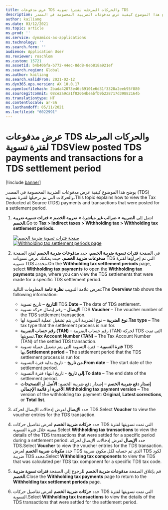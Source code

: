```yaml
---
title: عرض مدفوعات TDS والحركات المرحلة لفترة تسوية TDS
description: يوضح هذا الموضوع كيفية عرض مدفوعات الضريبة المخصومة في المصدر (TDS) والحركات التي تم ترحيلها لفترة تسوية.
author: kailiang
ms.date: 03/12/2021
ms.topic: article
ms.prod: ''
ms.service: dynamics-ax-applications
ms.technology: ''
ms.search.form: ''
audience: Application User
ms.reviewer: roschlom
ms.custom: 15721
ms.assetid: b4b406fa-b772-44ec-8dd8-8eb818a921ef
ms.search.region: Global
ms.author: kailiang
ms.search.validFrom: 2021-02-12
ms.dyn365.ops.version: AX 10.0.17
ms.openlocfilehash: 2bada42073e46c69101e6d31f3328a2eeb95f880
ms.sourcegitcommit: 08ce2a9ca1f02064beabfb9b228717d39882164b
ms.translationtype: HT
ms.contentlocale: ar-SA
ms.lasthandoff: 05/11/2021
ms.locfileid: "6022991"
---
```

# <a name="view-posted-tds-payments-and-transactions-for-a-tds-settlement-period"></a><span data-ttu-id="8e518-103">عرض مدفوعات TDS والحركات المرحلة لفترة تسوية TDS</span><span class="sxs-lookup"><span data-stu-id="8e518-103">View posted TDS payments and transactions for a TDS settlement period</span></span>

[!include [banner](../includes/banner.md)]

<span data-ttu-id="8e518-104">يوضح هذا الموضوع كيفية عرض مدفوعات الضريبة المخصومة في المصدر (TDS) والحركات التي تم ترحيلها لفترة تسوية.</span><span class="sxs-lookup"><span data-stu-id="8e518-104">This topic explains how to view the Tax Deducted at Source (TDS) payments and transactions that were posted for a settlement period.</span></span>

1. <span data-ttu-id="8e518-105">انتقل إلى **الضريبة \> ضرائب غير مباشرة \> ضريبة الخصم \> فترات تسوية ضريبة الخصم**.</span><span class="sxs-lookup"><span data-stu-id="8e518-105">Go to **Tax \> Indirect taxes \> Withholding tax \> Withholding tax settlement periods**.</span></span>

    <span data-ttu-id="8e518-106">[![صفحة فترات تسوية ضريبة الخصم](./media/apac-ind-TDS-50.png)](./media/apac-ind-TDS-50.png)</span><span class="sxs-lookup"><span data-stu-id="8e518-106">[![Withholding tax settlement periods page](./media/apac-ind-TDS-50.png)](./media/apac-ind-TDS-50.png)</span></span>

2. <span data-ttu-id="8e518-107">في الصفحة **فترات تسوية ضريبة الخصم**، حدد **مدفوعات ضريبة الخصم** لفتح الصفحة **مدفوعات ضريبة الخصم**، حيث يمكنك عرض تسويات TDS التي تم إجراؤها لفترة تسوية TDS محددة.</span><span class="sxs-lookup"><span data-stu-id="8e518-107">On the **Withholding tax settlement periods** page, select **Withholding tax payments** to open the **Withholding tax payments** page, where you can view the TDS settlements that were made for a specific TDS settlement period.</span></span>

    <span data-ttu-id="8e518-108">تعرض علامة التبويب **نظرة عامة** المعلومات التالية:</span><span class="sxs-lookup"><span data-stu-id="8e518-108">The **Overview** tab shows the following information:</span></span>

    - <span data-ttu-id="8e518-109">**التاريخ** – تاريخ تسوية TDS.</span><span class="sxs-lookup"><span data-stu-id="8e518-109">**Date** – The date of TDS settlement.</span></span>
    - <span data-ttu-id="8e518-110">**الإيصال** – رقم إيصال حركة تسوية TDS.</span><span class="sxs-lookup"><span data-stu-id="8e518-110">**Voucher** – The voucher number of the TDS settlement transaction.</span></span>
    - <span data-ttu-id="8e518-111">**نوع الضريبة** – نوع الضريبة التي يتم تشغيل عملية التسوية لها.</span><span class="sxs-lookup"><span data-stu-id="8e518-111">**Tax type** – The tax type that the settlement process is run for.</span></span>
    - <span data-ttu-id="8e518-112">**رقم حساب الضريبة (TAN)** – رقم حساب الضريبة (TAN) لحركة TDS التي تمت تسويتها.</span><span class="sxs-lookup"><span data-stu-id="8e518-112">**Tax Account Number (TAN)** – The Tax Account Number (TAN) of the settled TDS transaction.</span></span>
    - <span data-ttu-id="8e518-113">**فترة التسوية** – فترة التسوية التي يتم تشغيل عميلة تسوية TDS بها.</span><span class="sxs-lookup"><span data-stu-id="8e518-113">**Settlement period** – The settlement period that the TDS settlement process is run for.</span></span>
    - <span data-ttu-id="8e518-114">**من تاريخ** - تاريخ بداية فترة التسوية.</span><span class="sxs-lookup"><span data-stu-id="8e518-114">**From date** – The start date of the settlement period.</span></span>
    - <span data-ttu-id="8e518-115">**إلى تاريخ** - تاريخ انتهاء فترة التسوية.</span><span class="sxs-lookup"><span data-stu-id="8e518-115">**To date** – The end date of the settlement period.</span></span>
    - <span data-ttu-id="8e518-116">**إصدار دفع ضريبة الخصم** – إصدار دفع ضريبة الخصم: **الأصل**  أو **التصحيحات الأخيرة** أو **قائمة الإجمالي**.</span><span class="sxs-lookup"><span data-stu-id="8e518-116">**Withholding tax payment version** – The version of the withholding tax payment: **Original**, **Latest corrections**, or **Total list**.</span></span>

5. <span data-ttu-id="8e518-117">حدد **الإيصال** لعرض إدخالات الإيصال لحركة TDS.</span><span class="sxs-lookup"><span data-stu-id="8e518-117">Select **Voucher** to view the voucher entries for the TDS transaction.</span></span>
6. <span data-ttu-id="8e518-118">حدد **حركات ضريبة الخصم** لعرض تفاصيل حركات TDS التي تمت تسويتها لفترة معينة خلال فترة التسوية.</span><span class="sxs-lookup"><span data-stu-id="8e518-118">Select **Withholding tax transactions** to view the details of the TDS transactions that were settled for a specific period during a settlement period.</span></span> <span data-ttu-id="8e518-119">حدد **الإيصال** لعرض إدخالات الإيصال لحركة TDS.</span><span class="sxs-lookup"><span data-stu-id="8e518-119">Select **Voucher** to view the voucher entries for the TDS transaction.</span></span> <span data-ttu-id="8e518-120">حدد **مكونات ضريبة الخصم** لعرض TDS الذي تم حسابه لكل مكون ضريبة TDS لكود ضريبة TDS محدد.</span><span class="sxs-lookup"><span data-stu-id="8e518-120">Select **Withholding tax components** to view the TDS that was calculated per TDS tax component for a specific TDS tax code.</span></span>
7. <span data-ttu-id="8e518-121">قم بإغلاق الصفحة **مدفوعات ضريبة الخصم** للرجوع إلى الصفحة **فترات تسوية ضريبة الخصم**.</span><span class="sxs-lookup"><span data-stu-id="8e518-121">Close the **Withholding tax payments** page to return to the **Withholding tax settlement periods** page.</span></span>
8. <span data-ttu-id="8e518-122">حدد **حركات ضريبة الخصم** لعرض تفاصيل حركات TDS التي تمت تسويتها لفترة التسوية.</span><span class="sxs-lookup"><span data-stu-id="8e518-122">Select **Withholding tax transactions** to view the details of the TDS transactions that were settled for the settlement period.</span></span>
